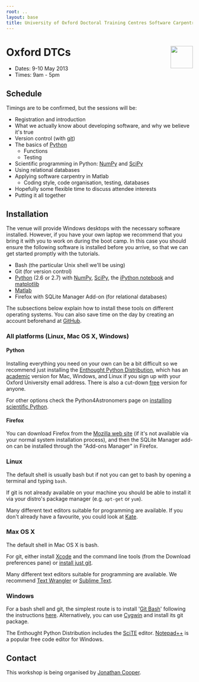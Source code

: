 ```yaml
---
root: ..
layout: base
title: University of Oxford Doctoral Training Centres Software Carpentry Boot Camp
---
```


<div>
<a href="http://software-carpentry.org">
<img src="{{page.root}}/logos/software-carpentry-with-hammer.svg" style="float: right; height: 60px;">
</a>
<h1>Oxford DTCs</h1>
</div>

 * Dates: 9-10 May 2013
 * Times: 9am - 5pm

## Schedule

Timings are to be confirmed, but the sessions will be:

* Registration and introduction
* What we actually know about developing software, and why we believe it's true
* Version control (with [git][])
* The basics of [Python][]
    * Functions
    * Testing
* Scientific programming in Python: [NumPy][] and [SciPy][]
* Using relational databases
* Applying software carpentry in Matlab
    * Coding style, code organisation, testing, databases
* Hopefully some flexible time to discuss attendee interests
* Putting it all together

[git]: http://git-scm.com/
[Python]: http://python.org/
[NumPy]: http://www.numpy.org/
[SciPy]: http://www.scipy.org/

## Installation

The venue will provide Windows desktops with the necessary software installed.  However, if you have your own laptop we recommend that you bring it with you to work on during the boot camp.  In this case you should ensure the following software is installed before you arrive, so that we can get started promptly with the tutorials.

 * Bash (the particular Unix shell we'll be using)
 * Git (for version control)
 * [Python][] (2.6 or 2.7) with [NumPy][], [SciPy][], the [iPython notebook][] and [matplotlib][]
 * [Matlab][]
 * Firefox with SQLite Manager Add-on (for relational databases)

The subsections below explain how to install these tools on different operating systems.
You can also save time on the day by creating an account beforehand at [GitHub][].

[iPython notebook]: http://ipython.org/ipython-doc/dev/interactive/htmlnotebook.html
[matplotlib]: http://matplotlib.org/
[Matlab]: http://people.maths.ox.ac.uk/gilesm/matlab.html
[GitHub]: https://github.com/

### All platforms (Linux, Mac OS X, Windows)

#### Python

Installing everything you need on your own can be a bit difficult so we recommend just installing the [Enthought Python Distribution][EPD], which has an [academic][EPD Acad] version for Mac, Windows, and Linux if you sign up with your Oxford University email address.  There is also a cut-down [free][EPD Free] version for anyone.

For other options check the Python4Astronomers page on [installing scientific Python][astpy].

[EPD]: http://www.enthought.com/products/epd.php
[EPD Free]: http://www.enthought.com/products/epd_free.php
[EPD Acad]: http://www.enthought.com/products/edudownload.php
[astpy]: http://python4astronomers.github.com/installation/python_install.html

#### Firefox

You can download Firefox from the [Mozilla web site][mozilla] (if it's not available via your normal system installation process), and then the SQLite Manager add-on can be installed through the "Add-ons Manager" in Firefox.

[mozilla]: http://www.mozilla.org/

### Linux

The default shell is usually bash but if not you can get to bash by opening a terminal and typing `bash`.

If git is not already available on your machine you should be able to install it via your distro's package manager (e.g. `apt-get` or `yum`).

Many different text editors suitable for programming are available.  If you don't already have a favourite, you could look at [Kate].

[Kate]: http://kate-editor.org/

### Max OS X

The default shell in Mac OS X is bash.

For git, either install [Xcode][] and the command line tools (from the Download preferences pane) or [install just git][Mac git].

Many different text editors suitable for programming are available.  We recommend [Text Wrangler][] or [Sublime Text][].

[Xcode]: https://developer.apple.com/xcode/
[Mac git]: http://code.google.com/p/git-osx-installer/downloads/list?can=3
[Text Wrangler]: http://www.barebones.com/products/textwrangler/
[Sublime Text]: http://www.sublimetext.com/

### Windows

For a bash shell and git, the simplest route is to install '[Git Bash][]' following the instructions [here][gitbash].  Alternatively, you can use [Cygwin][] and install its git package.

The Enthought Python Distribution includes the [SciTE] editor.  [Notepad++] is a popular free code editor for Windows.

[Git Bash]: http://msysgit.github.com/
[gitbash]: https://openhatch.org/missions/windows-setup/install-git-bash
[Cygwin]: http://www.cygwin.com/
[SciTE]: http://www.scintilla.org/SciTE.html
[Notepad++]: http://notepad-plus-plus.org/

## Contact

This workshop is being organised by [Jonathan Cooper][].

[Jonathan Cooper]: http://www.cs.ox.ac.uk/people/jonathan.cooper

